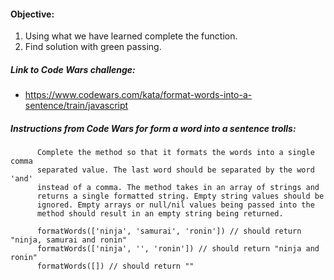 #### Objective:
1. Using what we have learned complete the function.
2. Find solution with green passing.

##### Link to Code Wars challenge:
* https://www.codewars.com/kata/format-words-into-a-sentence/train/javascript

##### Instructions from Code Wars for form a word into a sentence trolls:
          Complete the method so that it formats the words into a single comma
          separated value. The last word should be separated by the word 'and'
          instead of a comma. The method takes in an array of strings and
          returns a single formatted string. Empty string values should be
          ignored. Empty arrays or null/nil values being passed into the
          method should result in an empty string being returned.

          formatWords(['ninja', 'samurai', 'ronin']) // should return "ninja, samurai and ronin"
          formatWords(['ninja', '', 'ronin']) // should return "ninja and ronin"
          formatWords([]) // should return ""
